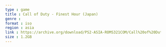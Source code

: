 ```yaml
---
type : game
title : Call of Duty - Finest Hour (Japan)
genre : 
format : iso
region : asia
link : https://archive.org/download/PS2-ASIA-ROMS321COM/Call%20of%20Duty%20-%20Finest%20Hour%20%28Japan%29.7z
size : 1.2GB
---
```

